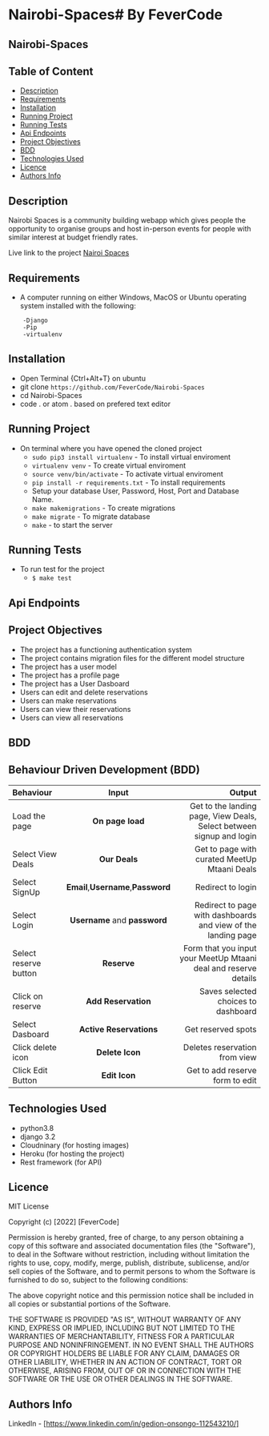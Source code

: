 # Nairobi-Spaces# By FeverCode

## Nairobi-Spaces

## Table of Content

+ [Description](#description)
+ [Requirements](#requirements)
+ [Installation](#installation)
+ [Running Project](#running-project)
+ [Running Tests](#running-tests)
+ [Api Endpoints](#api-endpoints)
+ [Project Objectives](#project-objectives)
+ [BDD](#bdd)
+ [Technologies Used](#technologies-used)
+ [Licence](#licence)
+ [Authors Info](#authors-info)

## Description

 Nairobi Spaces is a community building webapp which gives people the opportunity to organise groups and host in-person events for people with similar interest at budget friendly rates.

Live link to the project
[Nairoi Spaces](https://nairobi-spaces.up.railway.app)

## Requirements

+ A computer running on either Windows, MacOS or Ubuntu operating system installed with the following:

```-Python version 3.8
    -Django
    -Pip
    -virtualenv
```

## Installation

+ Open Terminal {Ctrl+Alt+T} on ubuntu
+ git clone `https://github.com/FeverCode/Nairobi-Spaces`
+ cd Nairobi-Spaces
+ code . or atom . based on prefered text editor

## Running Project

+ On terminal where you have opened the cloned project
  + `sudo pip3 install virtualenv` - To install virtual enviroment
  + `virtualenv venv` - To create virtual enviroment
  + `source venv/bin/activate` - To activate virtual enviroment
  + `pip install -r requirements.txt` - To install requirements
  + Setup your database User, Password, Host, Port and Database Name.
  + `make makemigrations` - To create migrations
  + `make migrate` - To migrate database  
  + `make` - to start the server

## Running Tests

+ To run test for the project
  + `$ make test`

## Api Endpoints

## Project Objectives

+ The project has a functioning authentication system
+ The project contains migration files for the different model structure
+ The project has a user model
+ The project has a profile page
+ The project has a User Dasboard
+ Users can edit and delete reservations
+ Users can make reservations
+ Users can view their reservations
+ Users can view all reservations

## BDD

## Behaviour Driven Development (BDD)

| Behaviour | Input | Output |
| :---------------- | :---------------: | ------------------: |
| Load the page | **On page load** | Get to the landing page, View Deals, Select between signup and login|
|Select View Deals | **Our Deals**| Get to page with curated MeetUp Mtaani Deals|
| Select SignUp| **Email**,**Username**,**Password** | Redirect to login|
| Select Login | **Username** and **password** | Redirect to page with dashboards and view of the landing page|
| Select reserve button | **Reserve** | Form that you input your MeetUp Mtaani deal and reserve details|
| Click on reserve | **Add Reservation** | Saves selected choices to dashboard|
|Select Dasboard | **Active Reservations**| Get reserved spots|
|Click delete icon | **Delete Icon**| Deletes reservation from view|
|Click Edit Button | **Edit Icon**| Get to add reserve form to edit|

## Technologies Used

+ python3.8
+ django 3.2
+ Cloudninary (for hosting images)
+ Heroku (for hosting the project)
+ Rest framework (for API)

## Licence

MIT License

Copyright (c) [2022] [FeverCode]

Permission is hereby granted, free of charge, to any person obtaining a copy
of this software and associated documentation files (the "Software"), to deal
in the Software without restriction, including without limitation the rights
to use, copy, modify, merge, publish, distribute, sublicense, and/or sell
copies of the Software, and to permit persons to whom the Software is
furnished to do so, subject to the following conditions:

The above copyright notice and this permission notice shall be included in all
copies or substantial portions of the Software.

THE SOFTWARE IS PROVIDED "AS IS", WITHOUT WARRANTY OF ANY KIND, EXPRESS OR
IMPLIED, INCLUDING BUT NOT LIMITED TO THE WARRANTIES OF MERCHANTABILITY,
FITNESS FOR A PARTICULAR PURPOSE AND NONINFRINGEMENT. IN NO EVENT SHALL THE
AUTHORS OR COPYRIGHT HOLDERS BE LIABLE FOR ANY CLAIM, DAMAGES OR OTHER
LIABILITY, WHETHER IN AN ACTION OF CONTRACT, TORT OR OTHERWISE, ARISING FROM,
OUT OF OR IN CONNECTION WITH THE SOFTWARE OR THE USE OR OTHER DEALINGS IN THE
SOFTWARE.

## Authors Info

LinkedIn - [https://www.linkedin.com/in/gedion-onsongo-112543210/]
